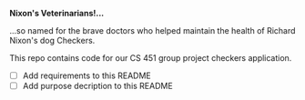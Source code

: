 **Nixon's Veterinarians!...**

...so named for the brave doctors who helped maintain the health of Richard Nixon's dog Checkers. 

This repo contains code for our CS 451 group project checkers application.

- [ ] Add requirements to this README
- [ ] Add purpose decription to this README